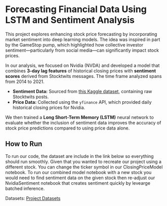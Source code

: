 # Forecasting Financial Data Using LSTM and Sentiment Analysis

This project explores enhancing stock price forecasting by incorporating market sentiment into deep learning models. The idea was inspired in part by the GameStop pump, which highlighted how collective investor sentiment—particularly from social media—can significantly impact stock prices.

In our analysis, we focused on Nvidia (NVDA) and developed a model that combines **3-day lag features** of historical closing prices with **sentiment scores** derived from Stocktwits messages. The time frame analyzed spans from 2014 to 2021.

- **Sentiment Data:** Sourced from [this Kaggle dataset](https://www.kaggle.com/datasets/frankcaoyun/stocktwits-2020-2022-raw), containing raw Stocktwits posts.
- **Price Data:** Collected using the `yfinance` API, which provided daily historical closing prices for Nvidia.

We then trained a **Long Short-Term Memory (LSTM)** neural network to evaluate whether the inclusion of sentiment data improves the accuracy of stock price predictions compared to using price data alone.

## How to Run

To run our code, the dataset are include in the link below so everything should run smoothly. Given that you wanted to recreate our project using a different stock. You can change the ticker symbol in our ClosingPriceModel notebook. To run our combined model notebook with a new stock you would need to find sentiment data on the given stock then re-adjust our NvidiaSentiment notebook that creates sentiment quickly by levearge batched inference.

Datasets: [Project Datasets](https://drive.google.com/file/d/1_WnUpfYkb20YyCcxKaJCTrJKNQ0ordhx/view?usp=sharing)
